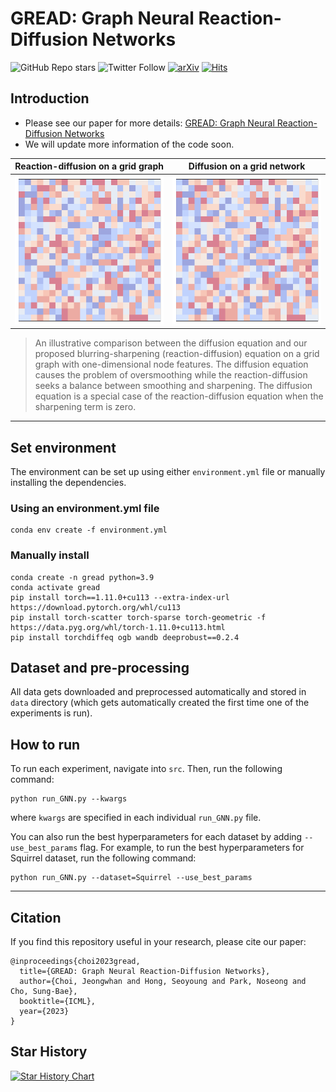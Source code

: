 # GREAD: Graph Neural Reaction-Diffusion Networks
![GitHub Repo stars](https://img.shields.io/github/stars/jeongwhanchoi/gread?style=social) ![Twitter Follow](https://img.shields.io/twitter/follow/jeongwhan_choi?style=social)
 [![arXiv](https://img.shields.io/badge/arXiv-2211.14208-b31b1b.svg)](https://arxiv.org/abs/2211.14208) [![Hits](https://hits.seeyoufarm.com/api/count/incr/badge.svg?url=https%3A%2F%2Fgithub.com%2Fjeongwhanchoi%2FGREAD&count_bg=%233D4B82&title_bg=%23555555&icon=&icon_color=%23E7E7E7&title=hits&edge_flat=false)](https://hits.seeyoufarm.com)

## Introduction
- Please see our paper for more details: [GREAD: Graph Neural Reaction-Diffusion Networks](https://arxiv.org/abs/2211.14208)
- We will update more information of the code soon.

Reaction-diffusion on a grid graph |  Diffusion on a grid network
:-------------------------:|:-------------------------:
<img src="asset/gif/reaction_diffusion_on_grid_network.gif" width="250"> | <img src="asset/gif/diffusion_on_grid_network.gif" width="250">

> An illustrative comparison between the diffusion equation and our proposed blurring-sharpening (reaction-diffusion) equation on a grid graph with one-dimensional node features. The diffusion equation causes the problem of oversmoothing while the reaction-diffusion seeks a balance between smoothing and sharpening. The diffusion equation is a special case of the reaction-diffusion equation when the sharpening term is zero.


---

## Set environment
The environment can be set up using either `environment.yml` file or manually installing the dependencies.
### Using an environment.yml file
```
conda env create -f environment.yml
```
### Manually install
```
conda create -n gread python=3.9
conda activate gread
pip install torch==1.11.0+cu113 --extra-index-url https://download.pytorch.org/whl/cu113
pip install torch-scatter torch-sparse torch-geometric -f https://data.pyg.org/whl/torch-1.11.0+cu113.html
pip install torchdiffeq ogb wandb deeprobust==0.2.4
```

## Dataset and pre-processing
All data gets downloaded and preprocessed automatically and stored in `data` directory (which gets automatically created the first time one of the experiments is run).

## How to run
To run each experiment, navigate into `src`. Then, run the following command:
```
python run_GNN.py --kwargs
```
where `kwargs` are specified in each individual `run_GNN.py` file.

You can also run the best hyperparameters for each dataset by adding `--use_best_params` flag. For example, to run the best hyperparameters for Squirrel dataset, run the following command:
```
python run_GNN.py --dataset=Squirrel --use_best_params
```
---

## Citation

If you find this repository useful in your research, please cite our paper:
```
@inproceedings{choi2023gread,
  title={GREAD: Graph Neural Reaction-Diffusion Networks},
  author={Choi, Jeongwhan and Hong, Seoyoung and Park, Noseong and Cho, Sung-Bae},
  booktitle={ICML},
  year={2023}
}
```

## Star History

[![Star History Chart](https://api.star-history.com/svg?repos=jeongwhanchoi/GREAD&type=Date)](https://star-history.com/#jeongwhanchoi/GREAD&Date)